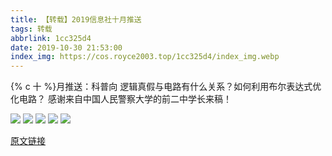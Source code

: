 ```yaml
---
title: 【转载】2019信息社十月推送
tags: 转载
abbrlink: 1cc325d4
date: 2019-10-30 21:53:00
index_img: https://cos.royce2003.top/1cc325d4/index_img.webp
---
```


{% c 十 %}月推送：科普向
逻辑真假与电路有什么关系？如何利用布尔表达式优化电路？
感谢来自中国人民警察大学的前二中学长来稿！

<!--more-->

![](https://cos.royce2003.top/1cc325d4/01.webp)
![](https://cos.royce2003.top/1cc325d4/02.webp)
![](https://cos.royce2003.top/1cc325d4/03.webp)
![](https://cos.royce2003.top/1cc325d4/04.webp)
![](https://cos.royce2003.top/1cc325d4/05.webp)

[原文链接](https://user.qzone.qq.com/2567446457/mood/b91f0899a575b95d401d0a00)